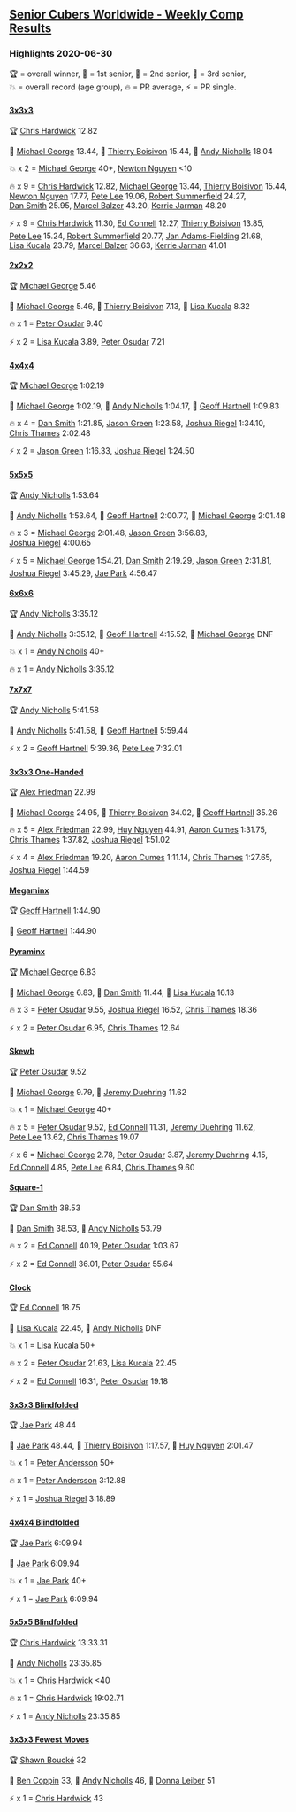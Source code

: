 <style>table {white-space: nowrap;}</style>
<link rel="stylesheet" type="text/css" href="/scw-comp/css/flags.css" />

## [Senior Cubers Worldwide - Weekly Comp Results](/scw-comp/results/)
### Highlights 2020-06-30

<span style="white-space: nowrap;">🏆 = overall winner</span>, <span style="white-space: nowrap;">🥇 = 1st senior</span>, <span style="white-space: nowrap;">🥈 = 2nd senior</span>, <span style="white-space: nowrap;">🥉 = 3rd senior</span>, <span style="white-space: nowrap;">💥 = overall record (age group)</span>, <span style="white-space: nowrap;">🔥 = PR average</span>, <span style="white-space: nowrap;">⚡ = PR single</span>.

#### [3x3x3](333.md)

<span style="white-space: nowrap;">🏆 [Chris Hardwick](../../persons/chris_hardwick/333.md) 12.82</span>

<span style="white-space: nowrap;">🥇 [Michael George](../../persons/michael_george/333.md) 13.44</span>, <span style="white-space: nowrap;">🥈 [Thierry Boisivon](../../persons/thierry_boisivon/333.md) 15.44</span>, <span style="white-space: nowrap;">🥉 [Andy Nicholls](../../persons/andy_nicholls/333.md) 18.04</span>

💥 x 2 = <span style="white-space: nowrap;">[Michael George](../../persons/michael_george/333.md) 40+</span>, <span style="white-space: nowrap;">[Newton Nguyen](../../persons/newton_nguyen/333.md) <10</span>

🔥 x 9 = <span style="white-space: nowrap;">[Chris Hardwick](../../persons/chris_hardwick/333.md) 12.82</span>, <span style="white-space: nowrap;">[Michael George](../../persons/michael_george/333.md) 13.44</span>, <span style="white-space: nowrap;">[Thierry Boisivon](../../persons/thierry_boisivon/333.md) 15.44</span>, <span style="white-space: nowrap;">[Newton Nguyen](../../persons/newton_nguyen/333.md) 17.77</span>, <span style="white-space: nowrap;">[Pete Lee](../../persons/pete_lee/333.md) 19.06</span>, <span style="white-space: nowrap;">[Robert Summerfield](../../persons/robert_summerfield/333.md) 24.27</span>, <span style="white-space: nowrap;">[Dan Smith](../../persons/dan_smith/333.md) 25.95</span>, <span style="white-space: nowrap;">[Marcel Balzer](../../persons/marcel_balzer/333.md) 43.20</span>, <span style="white-space: nowrap;">[Kerrie Jarman](../../persons/kerrie_jarman/333.md) 48.20</span>

⚡ x 9 = <span style="white-space: nowrap;">[Chris Hardwick](../../persons/chris_hardwick/333.md) 11.30</span>, <span style="white-space: nowrap;">[Ed Connell](../../persons/ed_connell/333.md) 12.27</span>, <span style="white-space: nowrap;">[Thierry Boisivon](../../persons/thierry_boisivon/333.md) 13.85</span>, <span style="white-space: nowrap;">[Pete Lee](../../persons/pete_lee/333.md) 15.24</span>, <span style="white-space: nowrap;">[Robert Summerfield](../../persons/robert_summerfield/333.md) 20.77</span>, <span style="white-space: nowrap;">[Jan Adams-Fielding](../../persons/jan_adams_fielding/333.md) 21.68</span>, <span style="white-space: nowrap;">[Lisa Kucala](../../persons/lisa_kucala/333.md) 23.79</span>, <span style="white-space: nowrap;">[Marcel Balzer](../../persons/marcel_balzer/333.md) 36.63</span>, <span style="white-space: nowrap;">[Kerrie Jarman](../../persons/kerrie_jarman/333.md) 41.01</span>

#### [2x2x2](222.md)

<span style="white-space: nowrap;">🏆 [Michael George](../../persons/michael_george/222.md) 5.46</span>

<span style="white-space: nowrap;">🥇 [Michael George](../../persons/michael_george/222.md) 5.46</span>, <span style="white-space: nowrap;">🥈 [Thierry Boisivon](../../persons/thierry_boisivon/222.md) 7.13</span>, <span style="white-space: nowrap;">🥉 [Lisa Kucala](../../persons/lisa_kucala/222.md) 8.32</span>

🔥 x 1 = <span style="white-space: nowrap;">[Peter Osudar](../../persons/peter_osudar/222.md) 9.40</span>

⚡ x 2 = <span style="white-space: nowrap;">[Lisa Kucala](../../persons/lisa_kucala/222.md) 3.89</span>, <span style="white-space: nowrap;">[Peter Osudar](../../persons/peter_osudar/222.md) 7.21</span>

#### [4x4x4](444.md)

<span style="white-space: nowrap;">🏆 [Michael George](../../persons/michael_george/444.md) 1:02.19</span>

<span style="white-space: nowrap;">🥇 [Michael George](../../persons/michael_george/444.md) 1:02.19</span>, <span style="white-space: nowrap;">🥈 [Andy Nicholls](../../persons/andy_nicholls/444.md) 1:04.17</span>, <span style="white-space: nowrap;">🥉 [Geoff Hartnell](../../persons/geoff_hartnell/444.md) 1:09.83</span>

🔥 x 4 = <span style="white-space: nowrap;">[Dan Smith](../../persons/dan_smith/444.md) 1:21.85</span>, <span style="white-space: nowrap;">[Jason Green](../../persons/jason_green/444.md) 1:23.58</span>, <span style="white-space: nowrap;">[Joshua Riegel](../../persons/joshua_riegel/444.md) 1:34.10</span>, <span style="white-space: nowrap;">[Chris Thames](../../persons/chris_thames/444.md) 2:02.48</span>

⚡ x 2 = <span style="white-space: nowrap;">[Jason Green](../../persons/jason_green/444.md) 1:16.33</span>, <span style="white-space: nowrap;">[Joshua Riegel](../../persons/joshua_riegel/444.md) 1:24.50</span>

#### [5x5x5](555.md)

<span style="white-space: nowrap;">🏆 [Andy Nicholls](../../persons/andy_nicholls/555.md) 1:53.64</span>

<span style="white-space: nowrap;">🥇 [Andy Nicholls](../../persons/andy_nicholls/555.md) 1:53.64</span>, <span style="white-space: nowrap;">🥈 [Geoff Hartnell](../../persons/geoff_hartnell/555.md) 2:00.77</span>, <span style="white-space: nowrap;">🥉 [Michael George](../../persons/michael_george/555.md) 2:01.48</span>

🔥 x 3 = <span style="white-space: nowrap;">[Michael George](../../persons/michael_george/555.md) 2:01.48</span>, <span style="white-space: nowrap;">[Jason Green](../../persons/jason_green/555.md) 3:56.83</span>, <span style="white-space: nowrap;">[Joshua Riegel](../../persons/joshua_riegel/555.md) 4:00.65</span>

⚡ x 5 = <span style="white-space: nowrap;">[Michael George](../../persons/michael_george/555.md) 1:54.21</span>, <span style="white-space: nowrap;">[Dan Smith](../../persons/dan_smith/555.md) 2:19.29</span>, <span style="white-space: nowrap;">[Jason Green](../../persons/jason_green/555.md) 2:31.81</span>, <span style="white-space: nowrap;">[Joshua Riegel](../../persons/joshua_riegel/555.md) 3:45.29</span>, <span style="white-space: nowrap;">[Jae Park](../../persons/jae_park/555.md) 4:56.47</span>

#### [6x6x6](666.md)

<span style="white-space: nowrap;">🏆 [Andy Nicholls](../../persons/andy_nicholls/666.md) 3:35.12</span>

<span style="white-space: nowrap;">🥇 [Andy Nicholls](../../persons/andy_nicholls/666.md) 3:35.12</span>, <span style="white-space: nowrap;">🥈 [Geoff Hartnell](../../persons/geoff_hartnell/666.md) 4:15.52</span>, <span style="white-space: nowrap;">🥉 [Michael George](../../persons/michael_george/666.md) DNF</span>

💥 x 1 = <span style="white-space: nowrap;">[Andy Nicholls](../../persons/andy_nicholls/666.md) 40+</span>

🔥 x 1 = <span style="white-space: nowrap;">[Andy Nicholls](../../persons/andy_nicholls/666.md) 3:35.12</span>

#### [7x7x7](777.md)

<span style="white-space: nowrap;">🏆 [Andy Nicholls](../../persons/andy_nicholls/777.md) 5:41.58</span>

<span style="white-space: nowrap;">🥇 [Andy Nicholls](../../persons/andy_nicholls/777.md) 5:41.58</span>, <span style="white-space: nowrap;">🥈 [Geoff Hartnell](../../persons/geoff_hartnell/777.md) 5:59.44</span>

⚡ x 2 = <span style="white-space: nowrap;">[Geoff Hartnell](../../persons/geoff_hartnell/777.md) 5:39.36</span>, <span style="white-space: nowrap;">[Pete Lee](../../persons/pete_lee/777.md) 7:32.01</span>

#### [3x3x3 One-Handed](333oh.md)

<span style="white-space: nowrap;">🏆 [Alex Friedman](../../persons/alex_friedman/333oh.md) 22.99</span>

<span style="white-space: nowrap;">🥇 [Michael George](../../persons/michael_george/333oh.md) 24.95</span>, <span style="white-space: nowrap;">🥈 [Thierry Boisivon](../../persons/thierry_boisivon/333oh.md) 34.02</span>, <span style="white-space: nowrap;">🥉 [Geoff Hartnell](../../persons/geoff_hartnell/333oh.md) 35.26</span>

🔥 x 5 = <span style="white-space: nowrap;">[Alex Friedman](../../persons/alex_friedman/333oh.md) 22.99</span>, <span style="white-space: nowrap;">[Huy Nguyen](../../persons/huy_nguyen/333oh.md) 44.91</span>, <span style="white-space: nowrap;">[Aaron Cumes](../../persons/aaron_cumes/333oh.md) 1:31.75</span>, <span style="white-space: nowrap;">[Chris Thames](../../persons/chris_thames/333oh.md) 1:37.82</span>, <span style="white-space: nowrap;">[Joshua Riegel](../../persons/joshua_riegel/333oh.md) 1:51.02</span>

⚡ x 4 = <span style="white-space: nowrap;">[Alex Friedman](../../persons/alex_friedman/333oh.md) 19.20</span>, <span style="white-space: nowrap;">[Aaron Cumes](../../persons/aaron_cumes/333oh.md) 1:11.14</span>, <span style="white-space: nowrap;">[Chris Thames](../../persons/chris_thames/333oh.md) 1:27.65</span>, <span style="white-space: nowrap;">[Joshua Riegel](../../persons/joshua_riegel/333oh.md) 1:44.59</span>

#### [Megaminx](minx.md)

<span style="white-space: nowrap;">🏆 [Geoff Hartnell](../../persons/geoff_hartnell/minx.md) 1:44.90</span>

<span style="white-space: nowrap;">🥇 [Geoff Hartnell](../../persons/geoff_hartnell/minx.md) 1:44.90</span>

#### [Pyraminx](pyram.md)

<span style="white-space: nowrap;">🏆 [Michael George](../../persons/michael_george/pyram.md) 6.83</span>

<span style="white-space: nowrap;">🥇 [Michael George](../../persons/michael_george/pyram.md) 6.83</span>, <span style="white-space: nowrap;">🥈 [Dan Smith](../../persons/dan_smith/pyram.md) 11.44</span>, <span style="white-space: nowrap;">🥉 [Lisa Kucala](../../persons/lisa_kucala/pyram.md) 16.13</span>

🔥 x 3 = <span style="white-space: nowrap;">[Peter Osudar](../../persons/peter_osudar/pyram.md) 9.55</span>, <span style="white-space: nowrap;">[Joshua Riegel](../../persons/joshua_riegel/pyram.md) 16.52</span>, <span style="white-space: nowrap;">[Chris Thames](../../persons/chris_thames/pyram.md) 18.36</span>

⚡ x 2 = <span style="white-space: nowrap;">[Peter Osudar](../../persons/peter_osudar/pyram.md) 6.95</span>, <span style="white-space: nowrap;">[Chris Thames](../../persons/chris_thames/pyram.md) 12.64</span>

#### [Skewb](skewb.md)

<span style="white-space: nowrap;">🏆 [Peter Osudar](../../persons/peter_osudar/skewb.md) 9.52</span>

<span style="white-space: nowrap;">🥇 [Michael George](../../persons/michael_george/skewb.md) 9.79</span>, <span style="white-space: nowrap;">🥈 [Jeremy Duehring](../../persons/jeremy_duehring/skewb.md) 11.62</span>

💥 x 1 = <span style="white-space: nowrap;">[Michael George](../../persons/michael_george/skewb.md) 40+</span>

🔥 x 5 = <span style="white-space: nowrap;">[Peter Osudar](../../persons/peter_osudar/skewb.md) 9.52</span>, <span style="white-space: nowrap;">[Ed Connell](../../persons/ed_connell/skewb.md) 11.31</span>, <span style="white-space: nowrap;">[Jeremy Duehring](../../persons/jeremy_duehring/skewb.md) 11.62</span>, <span style="white-space: nowrap;">[Pete Lee](../../persons/pete_lee/skewb.md) 13.62</span>, <span style="white-space: nowrap;">[Chris Thames](../../persons/chris_thames/skewb.md) 19.07</span>

⚡ x 6 = <span style="white-space: nowrap;">[Michael George](../../persons/michael_george/skewb.md) 2.78</span>, <span style="white-space: nowrap;">[Peter Osudar](../../persons/peter_osudar/skewb.md) 3.87</span>, <span style="white-space: nowrap;">[Jeremy Duehring](../../persons/jeremy_duehring/skewb.md) 4.15</span>, <span style="white-space: nowrap;">[Ed Connell](../../persons/ed_connell/skewb.md) 4.85</span>, <span style="white-space: nowrap;">[Pete Lee](../../persons/pete_lee/skewb.md) 6.84</span>, <span style="white-space: nowrap;">[Chris Thames](../../persons/chris_thames/skewb.md) 9.60</span>

#### [Square-1](sq1.md)

<span style="white-space: nowrap;">🏆 [Dan Smith](../../persons/dan_smith/sq1.md) 38.53</span>

<span style="white-space: nowrap;">🥇 [Dan Smith](../../persons/dan_smith/sq1.md) 38.53</span>, <span style="white-space: nowrap;">🥈 [Andy Nicholls](../../persons/andy_nicholls/sq1.md) 53.79</span>

🔥 x 2 = <span style="white-space: nowrap;">[Ed Connell](../../persons/ed_connell/sq1.md) 40.19</span>, <span style="white-space: nowrap;">[Peter Osudar](../../persons/peter_osudar/sq1.md) 1:03.67</span>

⚡ x 2 = <span style="white-space: nowrap;">[Ed Connell](../../persons/ed_connell/sq1.md) 36.01</span>, <span style="white-space: nowrap;">[Peter Osudar](../../persons/peter_osudar/sq1.md) 55.64</span>

#### [Clock](clock.md)

<span style="white-space: nowrap;">🏆 [Ed Connell](../../persons/ed_connell/clock.md) 18.75</span>

<span style="white-space: nowrap;">🥇 [Lisa Kucala](../../persons/lisa_kucala/clock.md) 22.45</span>, <span style="white-space: nowrap;">🥈 [Andy Nicholls](../../persons/andy_nicholls/clock.md) DNF</span>

💥 x 1 = <span style="white-space: nowrap;">[Lisa Kucala](../../persons/lisa_kucala/clock.md) 50+</span>

🔥 x 2 = <span style="white-space: nowrap;">[Peter Osudar](../../persons/peter_osudar/clock.md) 21.63</span>, <span style="white-space: nowrap;">[Lisa Kucala](../../persons/lisa_kucala/clock.md) 22.45</span>

⚡ x 2 = <span style="white-space: nowrap;">[Ed Connell](../../persons/ed_connell/clock.md) 16.31</span>, <span style="white-space: nowrap;">[Peter Osudar](../../persons/peter_osudar/clock.md) 19.18</span>

#### [3x3x3 Blindfolded](333bf.md)

<span style="white-space: nowrap;">🏆 [Jae Park](../../persons/jae_park/333bf.md) 48.44</span>

<span style="white-space: nowrap;">🥇 [Jae Park](../../persons/jae_park/333bf.md) 48.44</span>, <span style="white-space: nowrap;">🥈 [Thierry Boisivon](../../persons/thierry_boisivon/333bf.md) 1:17.57</span>, <span style="white-space: nowrap;">🥉 [Huy Nguyen](../../persons/huy_nguyen/333bf.md) 2:01.47</span>

💥 x 1 = <span style="white-space: nowrap;">[Peter Andersson](../../persons/peter_andersson/333bf.md) 50+</span>

🔥 x 1 = <span style="white-space: nowrap;">[Peter Andersson](../../persons/peter_andersson/333bf.md) 3:12.88</span>

⚡ x 1 = <span style="white-space: nowrap;">[Joshua Riegel](../../persons/joshua_riegel/333bf.md) 3:18.89</span>

#### [4x4x4 Blindfolded](444bf.md)

<span style="white-space: nowrap;">🏆 [Jae Park](../../persons/jae_park/444bf.md) 6:09.94</span>

<span style="white-space: nowrap;">🥇 [Jae Park](../../persons/jae_park/444bf.md) 6:09.94</span>

💥 x 1 = <span style="white-space: nowrap;">[Jae Park](../../persons/jae_park/444bf.md) 40+</span>

⚡ x 1 = <span style="white-space: nowrap;">[Jae Park](../../persons/jae_park/444bf.md) 6:09.94</span>

#### [5x5x5 Blindfolded](555bf.md)

<span style="white-space: nowrap;">🏆 [Chris Hardwick](../../persons/chris_hardwick/555bf.md) 13:33.31</span>

<span style="white-space: nowrap;">🥇 [Andy Nicholls](../../persons/andy_nicholls/555bf.md) 23:35.85</span>

💥 x 1 = <span style="white-space: nowrap;">[Chris Hardwick](../../persons/chris_hardwick/555bf.md) <40</span>

🔥 x 1 = <span style="white-space: nowrap;">[Chris Hardwick](../../persons/chris_hardwick/555bf.md) 19:02.71</span>

⚡ x 1 = <span style="white-space: nowrap;">[Andy Nicholls](../../persons/andy_nicholls/555bf.md) 23:35.85</span>

#### [3x3x3 Fewest Moves](333fm.md)

<span style="white-space: nowrap;">🏆 [Shawn Boucké](../../persons/shawn_boucke/333fm.md) 32</span>

<span style="white-space: nowrap;">🥇 [Ben Coppin](../../persons/ben_coppin/333fm.md) 33</span>, <span style="white-space: nowrap;">🥈 [Andy Nicholls](../../persons/andy_nicholls/333fm.md) 46</span>, <span style="white-space: nowrap;">🥉 [Donna Leiber](../../persons/donna_leiber/333fm.md) 51</span>

⚡ x 1 = <span style="white-space: nowrap;">[Chris Hardwick](../../persons/chris_hardwick/333fm.md) 43</span>


<!-- Global site tag (gtag.js) - Google Analytics -->
<script async src="https://www.googletagmanager.com/gtag/js?id=UA-86348435-3"></script>
<script>window.dataLayer = window.dataLayer || []; function gtag() {dataLayer.push(arguments);} gtag('js', new Date()); gtag('config', 'UA-86348435-3');</script>
